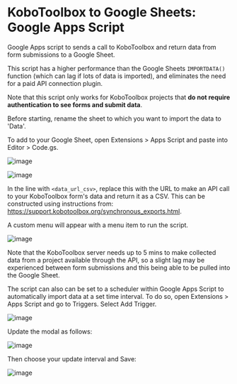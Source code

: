 # KoboToolbox to Google Sheets: Google Apps Script
Google Apps script to sends a call to KoboToolbox and return data from form submissions to a Google Sheet.

This script has a higher performance than the Google Sheets `IMPORTDATA()` function (which can lag if lots of data is imported), and eliminates the need for a paid API connection plugin.

Note that this script only works for KoboToolbox projects that **do not require authentication to see forms and submit data**.

Before starting, rename the sheet to which you want to import the data to 'Data'.

To add to your Google Sheet, open Extensions > Apps Script and paste into Editor > Code.gs.

![image](https://github.com/rfromthecastle/kobo-toolbox-to-google-sheets/assets/18660080/6996e604-0a99-4d9a-a615-5a36061829b9)

![image](https://github.com/rfromthecastle/kobo-toolbox-to-google-sheets/assets/18660080/70b45597-bd54-4291-9c17-f71ae4510144)

In the line with `<data_url_csv>`, replace this with the URL to make an API call to your KoboToolbox form's data and return it as a CSV. This can be constructed using instructions from: https://support.kobotoolbox.org/synchronous_exports.html.

A custom menu will appear with a menu item to run the script.

![image](https://github.com/rfromthecastle/kobo-toolbox-to-google-sheets/assets/18660080/83130738-3e46-4e8c-84a7-ffb2aa831475)

Note that the KoboToolbox server needs up to 5 mins to make collected data from a project available through the API, so a slight lag may be experienced between form submissions and this being able to be pulled into the Google Sheet.

The script can also can be set to a scheduler within Google Apps Script to automatically import data at a set time interval. To do so, open Extensions > Apps Script and go to Triggers. Select Add Trigger.

![image](https://github.com/rfromthecastle/kobo-toolbox-to-google-sheets/assets/18660080/22cdbdf2-02ce-49dd-8d6f-7b7c57363697)

Update the modal as follows:

![image](https://github.com/rfromthecastle/kobo-toolbox-to-google-sheets/assets/18660080/11939c81-41a3-444f-8c76-9ab7f4829ef0)

Then choose your update interval and Save:

![image](https://github.com/rfromthecastle/kobo-toolbox-to-google-sheets/assets/18660080/da1d628e-7c9b-4ec4-b434-3231ef2cfedc)
